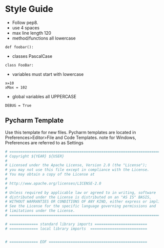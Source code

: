 Style Guide
=================

- Follow pep8. 
- use 4 spaces
- max line length 120
- method/functions all lowercase

```
def foobar():
```

- classes PascalCase

```
class FooBar:
```

- variables must start with lowercase

```
x=10
xMax = 102
```

- global variables all UPPERCASE

```
DEBUG = True
```

Pycharm Template
----------------

Use this template for new files. Pycharm templates are located in Preferences>Editor>File and Code Templates. 
note for Windows, Preferences are referred to as Settings


```python
# ===============================================================================
# Copyright ${YEAR} ${USER}
#
# Licensed under the Apache License, Version 2.0 (the "License");
# you may not use this file except in compliance with the License.
# You may obtain a copy of the License at
#
# http://www.apache.org/licenses/LICENSE-2.0
#
# Unless required by applicable law or agreed to in writing, software
# distributed under the License is distributed on an "AS IS" BASIS,
# WITHOUT WARRANTIES OR CONDITIONS OF ANY KIND, either express or implied.
# See the License for the specific language governing permissions and
# limitations under the License.
# ===============================================================================

# ============= standard library imports ========================
# ============= local library imports  ==========================


# ============= EOF =============================================
```
